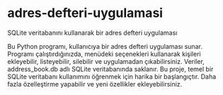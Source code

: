 # adres-defteri-uygulamasi
SQLite veritabanını kullanarak bir adres defteri uygulaması 

Bu Python programı, kullanıcıya bir adres defteri uygulaması sunar. 
Programı çalıştırdığınızda, menüdeki seçenekleri kullanarak kişileri ekleyebilir, listeyebilir, silebilir ve uygulamadan çıkabilirsiniz. 
Veriler, address_book.db adlı SQLite veritabanında saklanır. 
Bu proje, temel bir SQLite veritabanı kullanımını öğrenmek için harika bir başlangıçtır. 
Daha fazla özelleştirme yapabilir ve yeni özellikler ekleyebilirsiniz.
